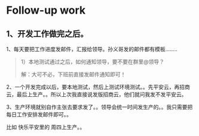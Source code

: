 # Follow-up work



## 1、开发工作做完之后。

1、每天要把工作进度发邮件，汇报给领导。孙义哥发的邮件都有模板........

> 1）本地测试通过之后，如何通知领导，要不要在群里@领导？
>
> 解：大可不必，下班前直接发邮件通知即可！

2、一个开发完成以后，要本地测试，然后上测试环境测试。。先平安云，再招商云，最后上生产。。所以上次我直接说发版招商云，他们就问我发不发平安云。

3、生产环境就别自作主张去要求发了。。领导会统一时间发生产的。。我只需要把每日工作安排发邮件即可。。

比如 快乐平安里的 周四上生产。。




















































































































































































































